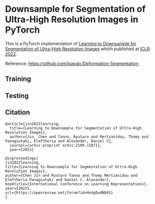 # Downsample for Segmentation of Ultra-High Resolution Images in PyTorch

This is a PyTorch implementation of [Learning to Downsample for Segmentation of Ultra-High Resolution Images](https://lxasqjc.github.io/learn-downsample.github.io/) which published at [ICLR 2022](https://openreview.net/forum?id=HndgQudNb91).

Reference: https://github.com/lxasqjc/Deformation-Segmentation

## Training

## Testing

## Citation

```
@article{jin2021learning,
  title={Learning to Downsample for Segmentation of Ultra-High Resolution Images},
  author={Jin, Chen and Tanno, Ryutaro and Mertzanidou, Thomy and Panagiotaki, Eleftheria and Alexander, Daniel C},
  journal={arXiv preprint arXiv:2109.11071},
  year={2021}

@inproceedings{
jin2022learning,
title={Learning to Downsample for Segmentation of Ultra-High Resolution Images},
author={Chen Jin and Ryutaro Tanno and Thomy Mertzanidou and Eleftheria Panagiotaki and Daniel C. Alexander},
booktitle={International Conference on Learning Representations},
year={2022},
url={https://openreview.net/forum?id=HndgQudNb91}
}
```
